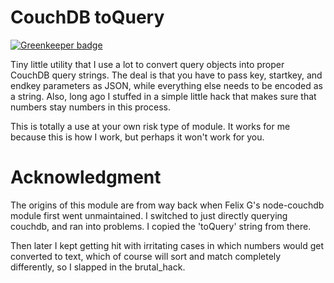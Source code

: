 # CouchDB toQuery

[![Greenkeeper badge](https://badges.greenkeeper.io/jmarca/couchdb_toQuery.svg)](https://greenkeeper.io/)

Tiny little utility that I use a lot to convert query objects into
proper CouchDB query strings.  The deal is that you have to pass key,
startkey, and endkey parameters as JSON, while everything else needs
to be encoded as a string.  Also, long ago I stuffed in a simple
little hack that makes sure that numbers stay numbers in this
process.

This is totally a use at your own risk type of module.  It works for
me because this is how I work, but perhaps it won't work for you.

# Acknowledgment

The origins of this module are from way back when Felix G's
node-couchdb module first went unmaintained.  I switched to just
directly querying couchdb, and ran into problems.  I copied the
'toQuery' string from there.

Then later I kept getting hit with irritating cases in which numbers
would get converted to text, which of course will sort and match
completely differently, so I slapped in the brutal_hack.
